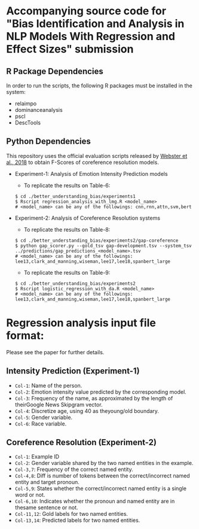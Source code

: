 # Accompanying source code for "Bias Identification and Analysis in NLP Models With Regression and Effect Sizes" submission



##  R Package Dependencies
In order to run the scripts, the following R packages must be installed in the system:
* relaimpo
* dominanceanalysis
* pscl
* DescTools

## Python Dependencies
This repository uses the official evaluation scripts released by [Webster et al., 2018](https://github.com/google-research-datasets/gap-coreference)
to obtain F-Scores of coreference resolution models.

* Experiment-1: Analysis of Emotion Intensity Prediction models
  * To replicate the results on Table-6:

   ```
   $ cd ./better_understanding_bias/experiments1
   $ Rscript regression_analysis_with_lmg.R <model_name>
   # <model_name> can be any of the followings: cnn,rnn,attn,svm,bert
   ```

* Experiment-2: Analysis of Coreference Resolution systems
  * To replicate the results on Table-8:

   ```
   $ cd ./better_understanding_bias/experiments2/gap-coreference
   $ python gap_scorer.py --gold_tsv gap-development.tsv --system_tsv ../predictions/gap_predictions_<model_name>.tsv
   # <model_name> can be any of the followings: lee13,clark_and_manning,wiseman,lee17,lee18,spanbert_large
   ```
  * To replicate the results on Table-9:

   ```
   $ cd ./better_understanding_bias/experiments2
   $ Rscript logistic_regression_with_da.R <model_name>
   # <model_name> can be any of the followings: lee13,clark_and_manning,wiseman,lee17,lee18,spanbert_large
   ```
# Regression analysis input file format:
Please see the paper for further details.

## Intensity Prediction (Experiment-1)
* `Col-1`: Name of the person.
* `Col-2`: Emotion intensity value predicted by the corresponding model.
* `Col-3`: Frequency of the name, as approximated by the length of theirGoogle News Skipgram vector.
* `Col-4`: Discretize age, using 40 as theyoung/old boundary.
* `Col-5`: Gender variable.
* `Col-6`: Race variable.

## Coreference Resolution (Experiment-2)
* `Col-1`: Example ID
* `Col-2`: Gender variable shared by the two named entities in the example.
* `Col-3,7`: Frequency of the correct named entity.
* `Col-4,8`: Diff is number of tokens between the correct/incorrect named entity and target pronoun.
* `Col-5,9`: States whether the correct/incorrect named entity is a single word or not.
* `Col-6,10`: Indicates whether the pronoun and named entity are in thesame sentence or not.
* `Col-11,12`: Gold labels for two named entities.
* `Col-13,14`: Predicted labels for two named entities.
